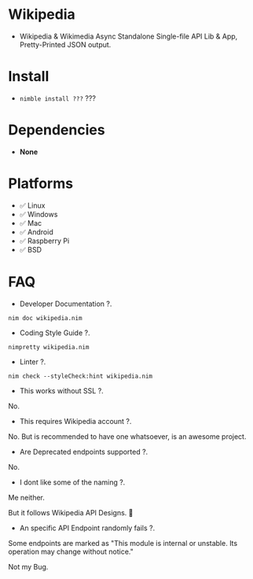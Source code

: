# Wikipedia

- Wikipedia & Wikimedia Async Standalone Single-file API Lib & App, Pretty-Printed JSON output.


# Install

- `nimble install ???` ???


# Dependencies

- **None**


# Platforms

- ✅ Linux
- ✅ Windows
- ✅ Mac
- ✅ Android
- ✅ Raspberry Pi
- ✅ BSD


# FAQ

- Developer Documentation ?.

`nim doc wikipedia.nim`

- Coding Style Guide ?.

`nimpretty wikipedia.nim`

- Linter ?.

`nim check --styleCheck:hint wikipedia.nim`

- This works without SSL ?.

No.

- This requires Wikipedia account ?.

No. But is recommended to have one whatsoever, is an awesome project.

- Are Deprecated endpoints supported ?.

No.

- I dont like some of the naming ?.

Me neither.

But it follows Wikipedia API Designs. 🤷‍

- An specific API Endpoint randomly fails ?.

Some endpoints are marked as "This module is internal or unstable. Its operation may change without notice."

Not my Bug.
